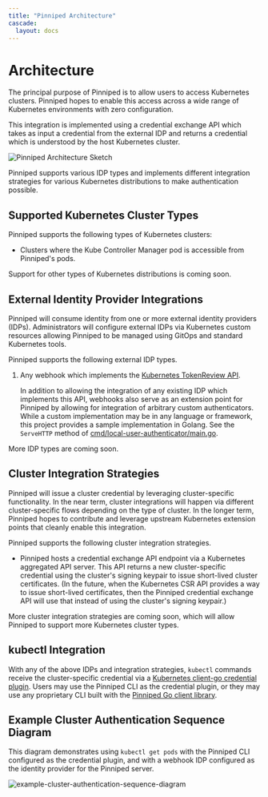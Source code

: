 ```yaml
---
title: "Pinniped Architecture"
cascade:
  layout: docs
---
```


# Architecture

The principal purpose of Pinniped is to allow users to access Kubernetes
clusters. Pinniped hopes to enable this access across a wide range of Kubernetes
environments with zero configuration.

This integration is implemented using a credential exchange API which takes as
input a credential from the external IDP and returns a credential which is understood by the host
Kubernetes cluster.

![Pinniped Architecture Sketch](/docs/img/pinniped_architecture.svg)

Pinniped supports various IDP types and implements different integration strategies
for various Kubernetes distributions to make authentication possible.

## Supported Kubernetes Cluster Types

Pinniped supports the following types of Kubernetes clusters:

- Clusters where the Kube Controller Manager pod is accessible from Pinniped's pods.

Support for other types of Kubernetes distributions is coming soon.

## External Identity Provider Integrations

Pinniped will consume identity from one or more external identity providers
(IDPs). Administrators will configure external IDPs via Kubernetes custom
resources allowing Pinniped to be managed using GitOps and standard Kubernetes tools.

Pinniped supports the following external IDP types.

1. Any webhook which implements the
   [Kubernetes TokenReview API](https://kubernetes.io/docs/reference/access-authn-authz/authentication/#webhook-token-authentication).

   In addition to allowing the integration of any existing IDP which implements this API, webhooks also
   serve as an extension point for Pinniped by allowing for integration of arbitrary custom authenticators.
   While a custom implementation may be in any language or framework, this project provides a
   sample implementation in Golang. See the `ServeHTTP` method of
   [cmd/local-user-authenticator/main.go](https://github.com/vmware-tanzu/pinniped/blob/main/cmd/local-user-authenticator/main.go).

More IDP types are coming soon.

## Cluster Integration Strategies

Pinniped will issue a cluster credential by leveraging cluster-specific
functionality.  In the near term, cluster integrations will happen via different
cluster-specific flows depending on the type of cluster. In the longer term,
Pinniped hopes to contribute and leverage upstream Kubernetes extension points that
cleanly enable this integration.

Pinniped supports the following cluster integration strategies.

* Pinniped hosts a credential exchange API endpoint via a Kubernetes aggregated API server.
This API returns a new cluster-specific credential using the cluster's signing keypair to
issue short-lived cluster certificates. (In the future, when the Kubernetes CSR API
provides a way to issue short-lived certificates, then the Pinniped credential exchange API
will use that instead of using the cluster's signing keypair.)

More cluster integration strategies are coming soon, which will allow Pinniped to
support more Kubernetes cluster types.

## kubectl Integration

With any of the above IDPs and integration strategies, `kubectl` commands receive the
cluster-specific credential via a
[Kubernetes client-go credential plugin](https://kubernetes.io/docs/reference/access-authn-authz/authentication/#client-go-credential-plugins).
Users may use the Pinniped CLI as the credential plugin, or they may use any proprietary CLI
built with the [Pinniped Go client library](https://github.com/vmware-tanzu/pinniped/generated).

## Example Cluster Authentication Sequence Diagram

This diagram demonstrates using `kubectl get pods` with the Pinniped CLI configured as the credential plugin,
and with a webhook IDP configured as the identity provider for the Pinniped server.

![example-cluster-authentication-sequence-diagram](/docs/img/pinniped.svg)
